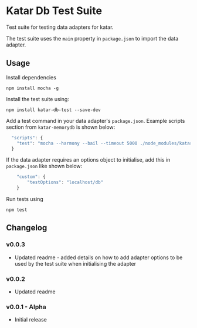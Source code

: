 Katar Db Test Suite
===================

Test suite for testing data adapters for katar.

The test suite uses the `main` property in `package.json` to import the data adapter.


Usage
-----

Install dependencies

```
npm install mocha -g
```

Install the test suite using:

```
npm install katar-db-test --save-dev
```

Add a test command in your data adapter's `package.json`. Example scripts section from `katar-memorydb` is shown below:

```js
  "scripts": {
    "test": "mocha --harmony --bail --timeout 5000 ./node_modules/katar-db-test"
  }
```

If the data adapter requires an options object to initialise, add this in `package.json` like shown below:

```js
	"custom": {
		"testOptions": "localhost/db"
	}
``` 

Run tests using

```
npm test
```


Changelog
---------

### v0.0.3
- Updated readme - added details on how to add adapter options to be used by the test suite when initialising the adapter

### v0.0.2
- Updated readme

### v0.0.1 - Alpha
- Initial release